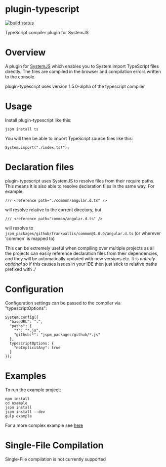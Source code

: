 plugin-typescript
============================
[![build status](https://secure.travis-ci.org/frankwallis/plugin-typescript.png?branch=master)](http://travis-ci.org/frankwallis/plugin-typescript)

TypeScript compiler plugin for SystemJS

# Overview #

A plugin for [SystemJS](https://github.com/systemjs/systemjs) which enables you to System.import TypeScript files directly. The files are compiled in the browser and compilation errors written to the console.

plugin-typescript uses version 1.5.0-alpha of the typescript compiler

# Usage #

Install plugin-typescript like this:

```
jspm install ts
```
You will then be able to import TypeScript source files like this:

```
System.import("./index.ts!");
```

# Declaration files #

plugin-typescript uses SystemJS to resolve files from their require paths. This means it is also able to resolve declaration files in the same way. For example:

```
/// <reference path="./common/angular.d.ts" />
```
will resolve relative to the current directory, but
```
/// <reference path="common/angular.d.ts" />
```
will resolve to ```jspm_packages/github/frankwallis/common@1.0.0/angular.d.ts``` (or wherever 'common' is mapped to)

This can be extremely useful when compiling over multiple projects as all the projects can easily reference declaration files from their dependencies, and they will be automatically updated with new versions etc. It is *entirely optional* so if this causes issues in your IDE then just stick to relative paths prefixed with ./

# Configuration #

Configuration settings can be passed to the compiler via "typescriptOptions":

```
System.config({
  "baseURL": ".",
  "paths": {
    "*": "*.js",
    "github:*": "jspm_packages/github/*.js"
  },
  typescriptOptions: {
    "noImplicitAny": true
  }
});
```

# Examples #

To run the example project:

```
npm install
cd example
jspm install
jspm install --dev
gulp example
```

For a more complex example see [here](https://github.com/frankwallis/tower/tree/systemjs)

# Single-File Compilation #

Single-File compilation is not currently supported